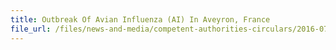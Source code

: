 ```yaml
---
title: Outbreak Of Avian Influenza (AI) In Aveyron, France 
file_url: /files/news-and-media/competent-authorities-circulars/2016-07-22-CA.pdf
---
```

